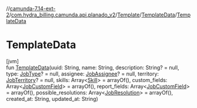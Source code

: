 //[camunda-7.14-ext-2](../../../../index.md)/[com.hydra_billing.camunda.api.planado_v2](../../index.md)/[Template](../index.md)/[TemplateData](index.md)/[TemplateData](-template-data.md)

# TemplateData

[jvm]\
fun [TemplateData](-template-data.md)(uuid: String, name: String, description: String? = null, type: [JobType](../../../com.hydra_billing.camunda.api.planado_v2.common_types.job/-job-type/index.md)? = null, assignee: [JobAssignee](../../../com.hydra_billing.camunda.api.planado_v2.common_types.job/-job-assignee/index.md)? = null, territory: [JobTerritory](../../../com.hydra_billing.camunda.api.planado_v2.common_types.job/-job-territory/index.md)? = null, skills: Array<[Skill](../../../com.hydra_billing.camunda.api.planado_v2.common_types/-skill/index.md)> = arrayOf(), custom_fields: Array<[JobCustomField](../../../com.hydra_billing.camunda.api.planado_v2.common_types.job/-job-custom-field/index.md)> = arrayOf(), report_fields: Array<[JobCustomField](../../../com.hydra_billing.camunda.api.planado_v2.common_types.job/-job-custom-field/index.md)> = arrayOf(), possible_resolutions: Array<[JobResolution](../../../com.hydra_billing.camunda.api.planado_v2.common_types.job/-job-resolution/index.md)> = arrayOf(), created_at: String, updated_at: String)
